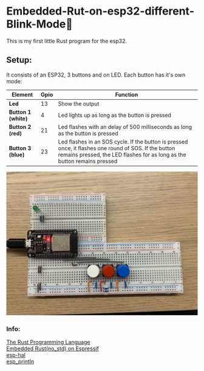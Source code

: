 # Embedded-Rut-on-esp32-different-Blink-Mode🦀

This is my first little Rust program for the esp32. 
## Setup:
It consists of an ESP32, 3 buttons and on LED. Each button has it's own mode:

|**Element** | **Gpio**      | **Function**
|-----------|----|----------------------------------------------------------------------------------------------------------------------------------------------------------------------
| **Led** | 13 | Show the output
| **Button 1 (white)** | 4 | Led lights up as long as the button is pressed
| **Button 2 (red)** | 21 | Led flashes with an delay of 500 milliseconds as long as the button is pressed
| **Button 3 (blue)** | 23 | Led flashes in an SOS cycle. If the button is pressed once, it flashes one round of SOS. If the button remains pressed, the LED flashes for as long as the button remains pressed


<img src="images/1.jpg" alt="Setup" width="700">

### Info:
[The Rust Programming Language](https://doc.rust-lang.org/stable/book/)<br>
[Embedded Rust(no_std) on Espressif](https://docs.esp-rs.org/no_std-training/01_intro.html)<br>
[esp-hal](https://docs.espressif.com/projects/rust/esp-hal/1.0.0-beta.1/esp32/esp_hal/index.html)<br>
[esp_println](https://docs.espressif.com/projects/rust/esp-println/0.14.0/esp_println/)<br>

